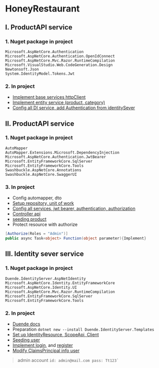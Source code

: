 # HoneyRestaurant
## I. ProductAPI service
### 1. Nuget package in project
```
Microsoft.AspNetCore.Authentication
Microsoft.AspNetCore.Authentication.OpenIdConnect
Microsoft.AspNetCore.Mvc.Razor.RuntimeCompilation
Microsoft.VisualStudio.Web.CodeGeneration.Design
Newtonsoft.Json
System.IdentityModel.Tokens.Jwt
```
### 2. In project
- [Implement base services httpClient](https://github.com/truong2307/HoneyRestaurant/blob/master/Honey.Web/Services/BaseService.cs)
- [Implement entity service (product, category)](https://github.com/truong2307/HoneyRestaurant/commit/ce772cedd50092645c6fef75db8ddb95f53bc570)
- [Config all DI service, add Authentication from identitySever](https://github.com/truong2307/HoneyRestaurant/blob/master/Honey.Web/Utility/ConfigDIService.cs)

## II. ProductAPI service
### 1. Nuget package in project
```
AutoMapper
AutoMapper.Extensions.Microsoft.DependencyInjection
Microsoft.AspNetCore.Authentication.JwtBearer
Microsoft.EntityFrameworkCore.SqlServer
Microsoft.EntityFrameworkCore.Tools
Swashbuckle.AspNetCore.Annotations
Swashbuckle.AspNetCore.SwaggerUI
```
### 3. In project
- Config automapper, dto
- [Setup repository, unit of work](https://github.com/truong2307/HoneyRestaurant/tree/master/Honey.Services.ProductAPI/Repository)
- [Config all services, jwt bearer, authentication, authorization](https://github.com/truong2307/HoneyRestaurant/blob/master/Honey.Services.ProductAPI/Utility/ConfigDIServices.cs)
- [Controller api](https://github.com/truong2307/HoneyRestaurant/tree/master/Honey.Services.ProductAPI/Controllers)
- [seeding product](https://github.com/truong2307/HoneyRestaurant/blob/master/Honey.Services.ProductAPI/DbContexts/ApplicationDbContext.cs)
- Protect resource with authorize
```c#
[Authorize(Roles = "Admin")]
public async Task<object> Function(object parameter){Implement}      
```
## III. Identity sever service
### 1. Nuget package in project
```
Duende.IdentityServer.AspNetIdentity
Microsoft.AspNetCore.Identity.EntityFrameworkCore
Microsoft.AspNetCore.Identity.UI
Microsoft.AspNetCore.Mvc.Razor.RuntimeCompilation
Microsoft.EntityFrameworkCore.SqlServer
Microsoft.EntityFrameworkCore.Tools
```
### 2. In project
- [Duende docs](https://docs.duendesoftware.com/identityserver/v5)
- Preparation
``` dotnet new --install Duende.IdentityServer.Templates ```
- [Set up IdentityResource, ScopeApi, Client](https://github.com/truong2307/HoneyRestaurant/blob/master/Honey.Services.Identity/SD.cs)
- [Seeding user](https://github.com/truong2307/HoneyRestaurant/blob/master/Honey.Services.Identity/Initializer/DbInitializer.cs)
- [Implement login](https://github.com/truong2307/HoneyRestaurant/commit/3c4096828945ea1cbd0500ee1218e0a82afe1718), and [register](https://github.com/truong2307/HoneyRestaurant/commit/97f26548f41045f6c3a1cc59cf20a75f2058b12b)
- [Modify ClaimsPrincipal info user](https://github.com/truong2307/HoneyRestaurant/blob/master/Honey.Services.Identity/Services/ProfileService.cs)
> admin account
```id: admin@mail.com pass: Tt123` ```

